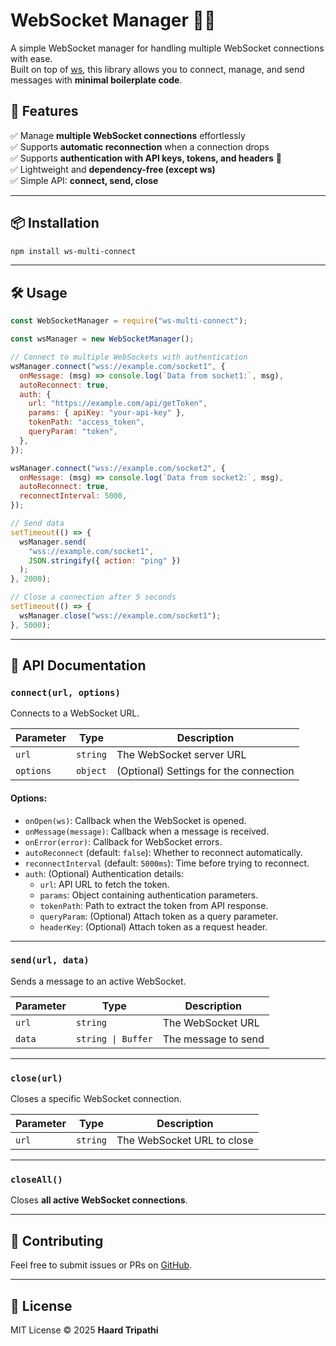 <!-- # WebSocket Manager 🔗🔥

A simple WebSocket manager for handling multiple WebSocket connections with ease.
Built on top of [ws](https://www.npmjs.com/package/ws), this library allows you to connect, manage, and send messages with **minimal boilerplate code**.

## 🚀 Features

✅ Manage **multiple WebSocket connections** effortlessly
✅ Supports **automatic reconnection** when a connection drops
✅ Lightweight and **dependency-free (except ws)**
✅ Simple API: **connect, send, close**

---

## 📦 Installation

```sh
npm install ws-multi-connect
```

---

## 🛠️ Usage

```javascript
const WebSocketManager = require("ws-multi-connect");

const wsManager = new WebSocketManager();

// Connect to multiple WebSockets
wsManager.connect("wss://example.com/socket1", {
  onMessage: (msg) => console.log(`Data from socket1:`, msg),
  autoReconnect: true,
});

wsManager.connect("wss://example.com/socket2", {
  onMessage: (msg) => console.log(`Data from socket2:`, msg),
  autoReconnect: true,
  reconnectInterval: 5000,
});

// Send data
setTimeout(() => {
  wsManager.send(
    "wss://example.com/socket1",
    JSON.stringify({ action: "ping" })
  );
}, 2000);

// Close a connection after 5 seconds
setTimeout(() => {
  wsManager.close("wss://example.com/socket1");
}, 5000);
```

---

## 📜 API Documentation

### `connect(url, options)`

Connects to a WebSocket URL.

| Parameter | Type     | Description                            |
| --------- | -------- | -------------------------------------- |
| `url`     | `string` | The WebSocket server URL               |
| `options` | `object` | (Optional) Settings for the connection |

#### **Options:**

- `onOpen(ws)`: Callback when the WebSocket is opened.
- `onMessage(message)`: Callback when a message is received.
- `onError(error)`: Callback for WebSocket errors.
- `autoReconnect` (default: `false`): Whether to reconnect automatically.
- `reconnectInterval` (default: `5000ms`): Time before trying to reconnect.

---

### `send(url, data)`

Sends a message to an active WebSocket.

| Parameter | Type               | Description         |
| --------- | ------------------ | ------------------- |
| `url`     | `string`           | The WebSocket URL   |
| `data`    | `string \| Buffer` | The message to send |

---

### `close(url)`

Closes a specific WebSocket connection.

| Parameter | Type     | Description                |
| --------- | -------- | -------------------------- |
| `url`     | `string` | The WebSocket URL to close |

---

### `closeAll()`

Closes **all active WebSocket connections**.

---

## 🤝 Contributing

Feel free to submit issues or PRs on [GitHub](https://github.com/Haardtripathi/ws-multi-connect).

---

## 📄 License

MIT License © 2025 **Haard Tripathi** -->

# WebSocket Manager 🔗🔥

A simple WebSocket manager for handling multiple WebSocket connections with ease.  
Built on top of [ws](https://www.npmjs.com/package/ws), this library allows you to connect, manage, and send messages with **minimal boilerplate code**.

## 🚀 Features

✅ Manage **multiple WebSocket connections** effortlessly  
✅ Supports **automatic reconnection** when a connection drops  
✅ Supports **authentication with API keys, tokens, and headers** 🔑  
✅ Lightweight and **dependency-free (except ws)**  
✅ Simple API: **connect, send, close**

---

## 📦 Installation

```sh
npm install ws-multi-connect
```

---

## 🛠️ Usage

```javascript
const WebSocketManager = require("ws-multi-connect");

const wsManager = new WebSocketManager();

// Connect to multiple WebSockets with authentication
wsManager.connect("wss://example.com/socket1", {
  onMessage: (msg) => console.log(`Data from socket1:`, msg),
  autoReconnect: true,
  auth: {
    url: "https://example.com/api/getToken",
    params: { apiKey: "your-api-key" },
    tokenPath: "access_token",
    queryParam: "token",
  },
});

wsManager.connect("wss://example.com/socket2", {
  onMessage: (msg) => console.log(`Data from socket2:`, msg),
  autoReconnect: true,
  reconnectInterval: 5000,
});

// Send data
setTimeout(() => {
  wsManager.send(
    "wss://example.com/socket1",
    JSON.stringify({ action: "ping" })
  );
}, 2000);

// Close a connection after 5 seconds
setTimeout(() => {
  wsManager.close("wss://example.com/socket1");
}, 5000);
```

---

## 📜 API Documentation

### `connect(url, options)`

Connects to a WebSocket URL.

| Parameter | Type     | Description                            |
| --------- | -------- | -------------------------------------- |
| `url`     | `string` | The WebSocket server URL               |
| `options` | `object` | (Optional) Settings for the connection |

#### **Options:**

- `onOpen(ws)`: Callback when the WebSocket is opened.
- `onMessage(message)`: Callback when a message is received.
- `onError(error)`: Callback for WebSocket errors.
- `autoReconnect` (default: `false`): Whether to reconnect automatically.
- `reconnectInterval` (default: `5000ms`): Time before trying to reconnect.
- `auth`: (Optional) Authentication details:
  - `url`: API URL to fetch the token.
  - `params`: Object containing authentication parameters.
  - `tokenPath`: Path to extract the token from API response.
  - `queryParam`: (Optional) Attach token as a query parameter.
  - `headerKey`: (Optional) Attach token as a request header.

---

### `send(url, data)`

Sends a message to an active WebSocket.

| Parameter | Type               | Description         |
| --------- | ------------------ | ------------------- |
| `url`     | `string`           | The WebSocket URL   |
| `data`    | `string \| Buffer` | The message to send |

---

### `close(url)`

Closes a specific WebSocket connection.

| Parameter | Type     | Description                |
| --------- | -------- | -------------------------- |
| `url`     | `string` | The WebSocket URL to close |

---

### `closeAll()`

Closes **all active WebSocket connections**.

---

## 🤝 Contributing

Feel free to submit issues or PRs on [GitHub](https://github.com/Haardtripathi/ws-multi-connect).

---

## 📄 License

MIT License © 2025 **Haard Tripathi**
